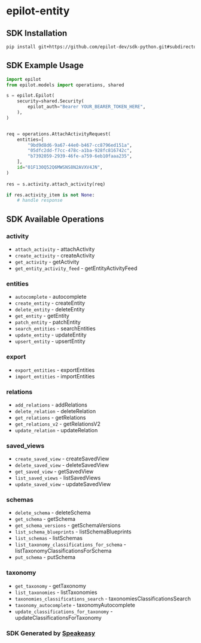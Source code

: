 # epilot-entity

<!-- Start SDK Installation -->
## SDK Installation

```bash
pip install git+https://github.com/epilot-dev/sdk-python.git#subdirectory=entity
```
<!-- End SDK Installation -->

## SDK Example Usage
<!-- Start SDK Example Usage -->
```python
import epilot
from epilot.models import operations, shared

s = epilot.Epilot(
    security=shared.Security(
        epilot_auth="Bearer YOUR_BEARER_TOKEN_HERE",
    ),
)


req = operations.AttachActivityRequest(
    entities=[
        "9bd9d8d6-9a67-44e0-b467-cc8796ed151a",
        "05dfc2dd-f7cc-478c-a1ba-928fc816742c",
        "b7392059-2939-46fe-a759-6eb10faaa235",
    ],
    id="01F130Q52Q6MWSNS8N2AVXV4JN",
)
    
res = s.activity.attach_activity(req)

if res.activity_item is not None:
    # handle response
```
<!-- End SDK Example Usage -->

<!-- Start SDK Available Operations -->
## SDK Available Operations


### activity

* `attach_activity` - attachActivity
* `create_activity` - createActivity
* `get_activity` - getActivity
* `get_entity_activity_feed` - getEntityActivityFeed

### entities

* `autocomplete` - autocomplete
* `create_entity` - createEntity
* `delete_entity` - deleteEntity
* `get_entity` - getEntity
* `patch_entity` - patchEntity
* `search_entities` - searchEntities
* `update_entity` - updateEntity
* `upsert_entity` - upsertEntity

### export

* `export_entities` - exportEntities
* `import_entities` - importEntities

### relations

* `add_relations` - addRelations
* `delete_relation` - deleteRelation
* `get_relations` - getRelations
* `get_relations_v2` - getRelationsV2
* `update_relation` - updateRelation

### saved_views

* `create_saved_view` - createSavedView
* `delete_saved_view` - deleteSavedView
* `get_saved_view` - getSavedView
* `list_saved_views` - listSavedViews
* `update_saved_view` - updateSavedView

### schemas

* `delete_schema` - deleteSchema
* `get_schema` - getSchema
* `get_schema_versions` - getSchemaVersions
* `list_schema_blueprints` - listSchemaBlueprints
* `list_schemas` - listSchemas
* `list_taxonomy_classifications_for_schema` - listTaxonomyClassificationsForSchema
* `put_schema` - putSchema

### taxonomy

* `get_taxonomy` - getTaxonomy
* `list_taxonomies` - listTaxonomies
* `taxonomies_classifications_search` - taxonomiesClassificationsSearch
* `taxonomy_autocomplete` - taxonomyAutocomplete
* `update_classifications_for_taxonomy` - updateClassificationsForTaxonomy
<!-- End SDK Available Operations -->

### SDK Generated by [Speakeasy](https://docs.speakeasyapi.dev/docs/using-speakeasy/client-sdks)
